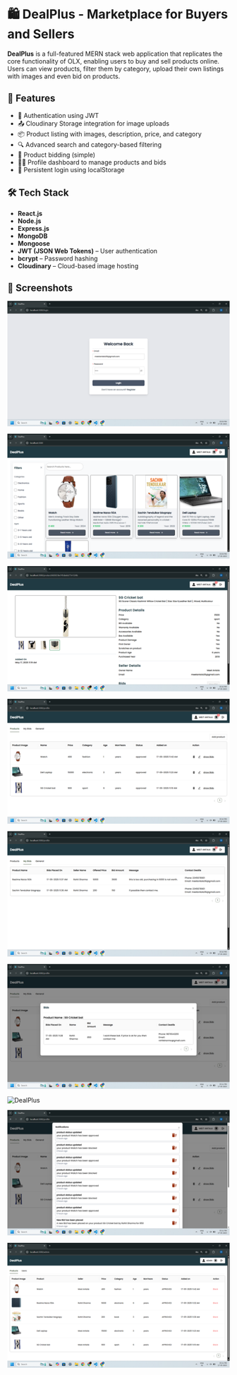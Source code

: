 # 🛍️ DealPlus - Marketplace for Buyers and Sellers

**DealPlus** is a full-featured MERN stack web application that replicates the core functionality of OLX, enabling users to buy and sell products online. Users can view products, filter them by category, upload their own listings with images and even bid on products.


## 🚀 Features

- 🔐 Authentication using JWT
- 📤 Cloudinary Storage integration for image uploads
- 📦 Product listing with images, description, price, and category
- 🔍 Advanced search and category-based filtering
- 💸 Product bidding (simple)
- 🧑‍💼 Profile dashboard to manage products and bids
- 🔄 Persistent login using localStorage


## 🛠️ Tech Stack

- **React.js**
- **Node.js**
- **Express.js**
- **MongoDB**
- **Mongoose**
- **JWT (JSON Web Tokens)** – User authentication
- **bcrypt** – Password hashing
- **Cloudinary** – Cloud-based image hosting

## 📸 Screenshots

![DealPlus](screenshots/1.png)

![DealPlus](screenshots/2.png)

![DealPlus](screenshots/3.png)

![DealPlus](screenshots/4.png)

![DealPlus](screenshots/5.png)

![DealPlus](screenshots/6.png)

![DealPlus](screenshots/7.png)

![DealPlus](screenshots/8.png)

![DealPlus](screenshots/9.png)




